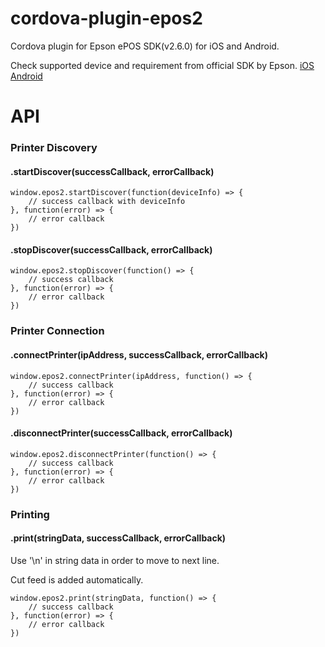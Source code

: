 cordova-plugin-epos2
======
Cordova plugin for Epson ePOS SDK(v2.6.0) for iOS and Android.

Check supported device and requirement from official SDK by Epson. 
[iOS](https://download.epson-biz.com/modules/pos/index.php?page=single_soft&cid=5670&scat=58&pcat=52)
[Android](https://download.epson-biz.com/modules/pos/index.php?page=single_soft&cid=5669&scat=61&pcat=52)

API
===

### Printer Discovery
#### .startDiscover(successCallback, errorCallback)
```
window.epos2.startDiscover(function(deviceInfo) => {
    // success callback with deviceInfo
}, function(error) => {
    // error callback
})
```
#### .stopDiscover(successCallback, errorCallback)
```
window.epos2.stopDiscover(function() => {
    // success callback
}, function(error) => {
    // error callback
})
```

### Printer Connection
#### .connectPrinter(ipAddress, successCallback, errorCallback)
```
window.epos2.connectPrinter(ipAddress, function() => {
    // success callback
}, function(error) => {
    // error callback
})
```
#### .disconnectPrinter(successCallback, errorCallback)
```
window.epos2.disconnectPrinter(function() => {
    // success callback
}, function(error) => {
    // error callback
})
```

### Printing
#### .print(stringData, successCallback, errorCallback)
Use '\n' in string data in order to move to next line.

Cut feed is added automatically.
```
window.epos2.print(stringData, function() => {
    // success callback
}, function(error) => {
    // error callback
})
```